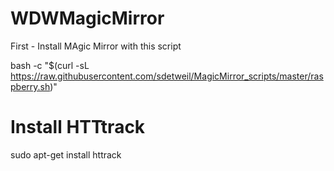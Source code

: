 # WDWMagicMirror

First - Install MAgic Mirror with this script 

bash -c "$(curl -sL https://raw.githubusercontent.com/sdetweil/MagicMirror_scripts/master/raspberry.sh)"


# Install HTTtrack
sudo apt-get install httrack
